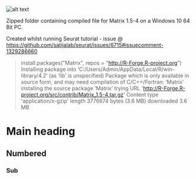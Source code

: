 ![alt text](https://github.com/hrukkudyr/matrix_5_4_windows/blob/main/testing_css.svg)

Zipped folder containing compiled file for Matrix 1.5-4 on a Windows 10 64 Bit PC.

Created whilst running Seurat tutorial - issue @ https://github.com/satijalab/seurat/issues/6715#issuecomment-1329286660 



> install.packages("Matrix", repos = "http://R-Forge.R-project.org")
Installing package into ‘C:/Users/Admin/AppData/Local/R/win-library/4.2’
(as ‘lib’ is unspecified)
Package which is only available in source form, and may need
  compilation of C/C++/Fortran: ‘Matrix’
installing the source package ‘Matrix’
trying URL 'http://R-Forge.R-project.org/src/contrib/Matrix_1.5-4.tar.gz'
Content type 'application/x-gzip' length 3776674 bytes (3.6 MB)
downloaded 3.6 MB

# Main heading
## Numbered
### Sub
